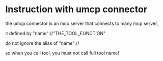 # Instruction with umcp connector

the umcp connector is an mcp server that connects to many mcp server,

it defined by "name"://"THE_TOOL_FUNCTION"

do not ignore the alias of "name"://

so when you call tool, you must not call full tool name!